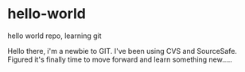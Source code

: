 # hello-world
hello world repo, learning git

Hello there, i'm a newbie to GIT.  I've been using CVS and SourceSafe.  Figured it's finally time to move forward and learn something new.....
